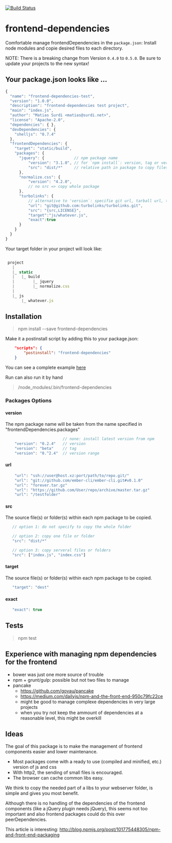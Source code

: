 [![Build Status](https://travis-ci.org/msurdi/frontend-dependencies.svg?branch=master)](https://travis-ci.org/msurdi/frontend-dependencies)


# frontend-dependencies

Comfortable manage frontendDependencies in the `package.json`:
Install node modules and copie desired files to each directory.


NOTE: There is a breaking change from Version `0.4.0` to `0.5.0`. Be sure to update your projects to the new syntax!


## Your package.json looks like ...

```js
{
  "name": "frontend-dependencies-test",
  "version": "1.0.0",
  "description": "frontend-dependencies test project",
  "main": "index.js",
  "author": "Matias Surdi <matias@surdi.net>",
  "license": "Apache-2.0",
  "dependencies": { },
  "devDependencies": {
    "shelljs": "0.7.4"
  },
  "frontendDependencies": {
    "target": "static/build",
    "packages": {
      "jquery": {             // npm package name
          "version": "3.1.0", // for `npm install`: version, tag or version range
          "src": "dist/*"     // relative path in package to copy files
      },
      "normalize.css": {
          "version": "4.2.0",
          // no src => copy whole package
      },
      "turbolinks": {
          // alternative to 'version`: specifie git url, tarball url, tarball file, folder
          "url": "git@github.com:turbolinks/turbolinks.git",     
          "src": "{src,LICENSE}",
          "target":"js/whatever.js",
          "exact":true
      }
    }
  }
}
```

Your target folder in your project will look like:

```js

 project
   |
   |_ static
   |   |_ build
   |        |_ jquery
   |        |_ normalize.css
   |
   |_ js
       |_ whatever.js

```


## Installation

> npm install --save frontend-dependencies

Make it a postinstall script by adding this to your package.json:
```json
    "scripts": {
        "postinstall": "frontend-dependencies"
    }
```

You can see a complete example [here](https://github.com/msurdi/frontend-dependencies/blob/master/fixtures/package.json)

Run can also run it by hand

> /node_modules/.bin/frontend-dependencies

### Packages Options

#### version
The npm package name will be taken from the name specified in "frontendDependencies.packages"
```js
                         // none: install latest version from npm
    "version": "0.2.4"   // version
    "version": "beta"    // tag
    "version": "0.^2.4"  // version range
```
#### url

```js
    "url": "ssh://user@host.xz:port/path/to/repo.git/"
    "url": "git://github.com/ember-cli/ember-cli.git#v0.1.0"
    "url": "forever.tar.gz"
    "url": "https://github.com/User/repo/archive/master.tar.gz"
    "url": "/testfolder"
```

#### src
The source file(s) or folder(s) within each npm package to be copied.

```js
   // option 1: do not specify to copy the whole folder

   // option 2: copy one file or folder
   "src": "dist/*"

   // option 3: copy serveral files or folders
   "src": ["index.js", "index.css"]
```

#### target
The source file(s) or folder(s) within each npm package to be copied.

```js
   "target": "dest"
```

#### exact


```js
   "exact": true
```



## Tests

> npm test


## Experience with managing npm dependencies for the frontend

* bower was just one more source of trouble
* npm + grunt/gulp: possible but not two files to manage
* pancake
   * https://github.com/govau/pancake
   * https://medium.com/dailyjs/npm-and-the-front-end-950c79fc22ce
   * might be good to manage complexe dependencies in very large projects
   * when you try not keep the ammount of dependencies at a reasonable level, this might be overkill

## Ideas
The goal of this package is to make the management of frontend components easier and lower maintenance.

* Most packages come with a ready to use (compiled and minified, etc.) version of js and css
* With http2, the sending of small files is encouraged.
* The browser can cache common libs easy.

We think to copy the needed part of a libs to your webserver folder, is simple and gives you most benefit.

Although there is no handling of the dependencies of the frontend components (like a jQuery plugin needs jQuery), this seems not too important and also frontend packages could do this over peerDependencies.

This article is interesting: http://blog.npmjs.org/post/101775448305/npm-and-front-end-packaging
